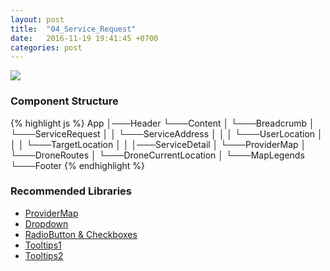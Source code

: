 ```yaml
---
layout: post
title:  "04_Service_Request"
date:   2016-11-19 19:41:45 +0700
categories: post
---
```


<img src="{{ site.github.url }}/images/posts/2016-11-19/04_Service_Request.jpg">

### Component Structure

{% highlight js %}
App
│───Header
└───Content
│   └───Breadcrumb
│   └───ServiceRequest
│   │   └───ServiceAddress
│   │   │   └───UserLocation
│   │   │   └───TargetLocation
│   │   │───ServiceDetail
│   └───ProviderMap
│       └───DroneRoutes
│       └───DroneCurrentLocation
│       └───MapLegends
└───Footer
{% endhighlight %}

### Recommended Libraries

* [ProviderMap](https://github.com/istarkov/google-map-react)
* [Dropdown](https://github.com/JedWatson/react-select)
* [RadioButton & Checkboxes](http://www.luqin.xyz/react-icheck/#/?_k=ncq8ed)
* [Tooltips1](https://github.com/react-component/tooltip)
* [Tooltips2](https://github.com/react-component/tooltip)
